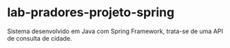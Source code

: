 # lab-pradores-projeto-spring
Sistema desenvolvido em Java com Spring Framework, trata-se de uma API de consulta de cidade.
